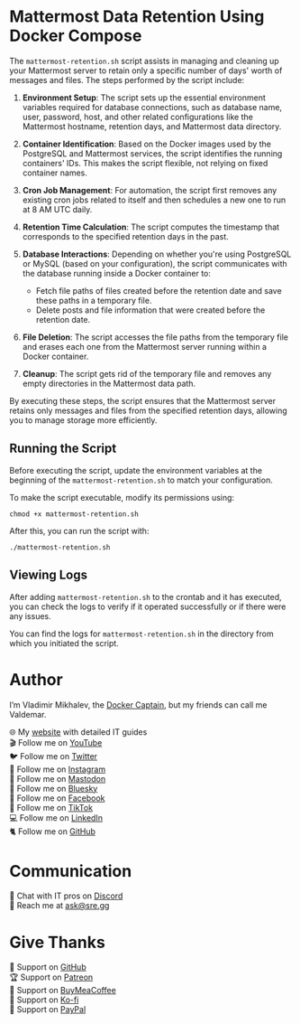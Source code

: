 # Mattermost Data Retention Using Docker Compose

The `mattermost-retention.sh` script assists in managing and cleaning up your Mattermost server to retain only a specific number of days' worth of messages and files. The steps performed by the script include:

1. **Environment Setup**: The script sets up the essential environment variables required for database connections, such as database name, user, password, host, and other related configurations like the Mattermost hostname, retention days, and Mattermost data directory.

2. **Container Identification**: Based on the Docker images used by the PostgreSQL and Mattermost services, the script identifies the running containers' IDs. This makes the script flexible, not relying on fixed container names.

3. **Cron Job Management**: For automation, the script first removes any existing cron jobs related to itself and then schedules a new one to run at 8 AM UTC daily.

4. **Retention Time Calculation**: The script computes the timestamp that corresponds to the specified retention days in the past.

5. **Database Interactions**: Depending on whether you're using PostgreSQL or MySQL (based on your configuration), the script communicates with the database running inside a Docker container to:
    * Fetch file paths of files created before the retention date and save these paths in a temporary file.
    * Delete posts and file information that were created before the retention date.

6. **File Deletion**: The script accesses the file paths from the temporary file and erases each one from the Mattermost server running within a Docker container.

7. **Cleanup**: The script gets rid of the temporary file and removes any empty directories in the Mattermost data path.

By executing these steps, the script ensures that the Mattermost server retains only messages and files from the specified retention days, allowing you to manage storage more efficiently.

## Running the Script

Before executing the script, update the environment variables at the beginning of the `mattermost-retention.sh` to match your configuration.

To make the script executable, modify its permissions using:

```
chmod +x mattermost-retention.sh
```

After this, you can run the script with:

```
./mattermost-retention.sh
```

## Viewing Logs

After adding `mattermost-retention.sh` to the crontab and it has executed, you can check the logs to verify if it operated successfully or if there were any issues.

You can find the logs for `mattermost-retention.sh` in the directory from which you initiated the script.


# Author

I’m Vladimir Mikhalev, the [Docker Captain](https://www.docker.com/captains/vladimir-mikhalev/), but my friends can call me Valdemar.

🌐 My [website](https://www.heyvaldemar.com/) with detailed IT guides\
🎬 Follow me on [YouTube](https://www.youtube.com/channel/UCf85kQ0u1sYTTTyKVpxrlyQ?sub_confirmation=1)\
🐦 Follow me on [Twitter](https://twitter.com/heyValdemar)\
🎨 Follow me on [Instagram](https://www.instagram.com/heyvaldemar/)\
🐘 Follow me on [Mastodon](https://mastodon.social/@heyvaldemar)\
🧊 Follow me on [Bluesky](https://bsky.app/profile/heyvaldemar.bsky.social)\
🎸 Follow me on [Facebook](https://www.facebook.com/heyValdemarFB/)\
🎥 Follow me on [TikTok](https://www.tiktok.com/@heyvaldemar)\
💻 Follow me on [LinkedIn](https://www.linkedin.com/in/heyvaldemar/)\
🐈 Follow me on [GitHub](https://github.com/heyvaldemar)

# Communication

👾 Chat with IT pros on [Discord](https://discord.gg/AJQGCCBcqf)\
📧 Reach me at ask@sre.gg

# Give Thanks

💎 Support on [GitHub](https://github.com/sponsors/heyValdemar)\
🏆 Support on [Patreon](https://www.patreon.com/heyValdemar)\
🥤 Support on [BuyMeaCoffee](https://www.buymeacoffee.com/heyValdemar)\
🍪 Support on [Ko-fi](https://ko-fi.com/heyValdemar)\
💖 Support on [PayPal](https://www.paypal.com/paypalme/heyValdemarCOM)
